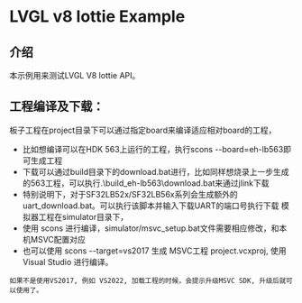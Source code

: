 # LVGL v8 lottie Example
## 介绍

本示例用来测试LVGL V8 lottie API。


## 工程编译及下载：
板子工程在project目录下可以通过指定board来编译适应相对board的工程，
- 比如想编译可以在HDK 563上运行的工程，执行scons --board=eh-lb563即可生成工程
- 下载可以通过build目录下的download.bat进行，比如同样想烧录上一步生成的563工程，可以执行.\build_eh-lb563\download.bat来通过jlink下载
- 特别说明下，对于SF32LB52x/SF32LB56x系列会生成额外的uart_download.bat。可以执行该脚本并输入下载UART的端口号执行下载
模拟器工程在simulator目录下，
- 使用 scons 进行编译，simulator/msvc_setup.bat文件需要相应修改，和本机MSVC配置对应
- 也可以使用 scons --target=vs2017 生成 MSVC工程 project.vcxproj, 使用Visual Studio 进行编译。

```{note}
如果不是使用VS2017, 例如 VS2022, 加载工程的时候，会提示升级MSVC SDK, 升级后就可以使用了。
```
            
      
